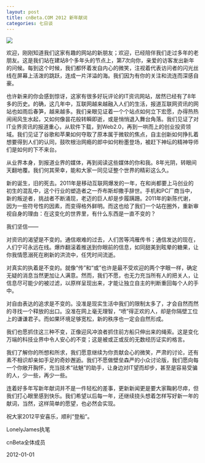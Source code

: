 ```yaml
---
layout: post
title: cnBeta.COM 2012 新年献词
categories: 七日谈
---
```

![](https://ws1.sinaimg.cn/large/4b91f9d5gy1fvlz3l9st4j20zk0ocb29.jpg)

欢迎，刚刚知道我们这家有趣的网站的新朋友；欢迎，已经陪伴我们走过多年的老朋友。这是我们站在建站8个多年头的节点上，第7次向你，亲爱的访客发出新年的问候。每到这个时候，我们都怀着发自内心的微笑，注视着代表访问者的闪光丝线在屏幕上活泼的跳跃，连成一片洋溢的海。我们因为有你的关注和流连而深感自豪。

也许新来的你会感到惊讶，这家有很多好玩评论的IT资讯网站，居然已经有了8年多的历史。的确，这几年中，互联网越来越融入人们的生活，报道互联网资讯的网站也如雨后春笋，越来越多。我们亲眼见证着一个个站点如何立下宏愿，办得热热闹闹风生水起，又如何像昙花般转瞬即逝，或是悄悄退入舞台角落。我们见证了对IT业界资讯的报道重心，从软件下载，到Web2.0，再到一哄而上的创业投资领域。我们见证了谷歌和苹果如何夺取了原本属于微软的焦点，自主创新如何挣扎着想要得到人们的认同，鼓吹根治网瘾的郎中如何粉墨登场，被赶下神坛的精神导师们是如何的下不来台。

从业界本身，到报道业界的媒体，再到阅读这些媒体的你和我。8年光阴，转眼间天翻地覆。我们何其荣幸，能和大家一同见证整个世界的精彩这么久。

新的诞生，旧的死去。2011年是移动互联网爆发的一年，在和尚都要上马创业的初生的混乱中，这个行业的塑造者之一乔布斯却撒手辞世。手机和PC厂商当中，新的叛逆者，挑战者不断涌现，老迈的巨人却是步履蹒跚。2011年的新陈代谢，因为一些符号性的因素，而变得格外鲜明。而这也给了我们一个站在圈外，重新审视自身的理由：在这变化的世界里，有什么东西是一直不变的？

我们坚信——

对资讯的渴望是不变的。通信艰难的过去，人们苦等鸿雁传书；通信发达的现在，人们宁可永远在线。爆炸翻滚着推送到你眼前的信息，如同甜美到眩晕的糖果，让你我情愿溺死在刷新的洪流中，任凭时间流逝。

对真实的执着是不变的。就像“传”和“或”也许是最不受欢迎的两个字眼一样，确定无疑的消息当然更加让人满意。然而，我们不愿，也无力充当所有人的把关人，让信息尽可能少的被过滤，以原样呈现出来，才能让独立自主的判断重回每个人的手中。

对自由表达的追求是不变的。没准是现实生活中我们的限制太多了，才会自然而然的寻找一个释放的出口。没准在网上毫无理智，“喷”得正欢的人，却是你隔壁工位上的谦谦君子。而如果环境足够宽松，新的秩序也一定会自然形成。

我们也愿抓住这三种不变，正像迎风冲浪者抓住前方船只伸出来的绳索。这是变化万端的科技业界中令人安心的不变；这是被或正或反的无数经历证实的格言。

我们了解你的所想和所求，我们愿意继续为你贡献会心的微笑，严肃的讨论，还有素不相识却亲如手足的奇妙邂逅。我们不愿做壁垒森严的小众讨论版，我们愿向每一个你敞开胸怀，充当技术“祛魅”的助手，让身边对IT望而却步，甚至是容易受骗的人，少一些，再少一些。

连着好多年写新年献词并不是一件轻松的差事，更新新闻更是要大家鞠躬尽瘁，但我们打心眼里感到快乐。我们希望以后每一年，还继续挠头想着怎样写好新一年的献词，当然，这样简单的愿望，也必然会实现。

祝大家2012平安喜乐，顺利“登船”。

LonelyJames执笔

cnBeta全体成员

2012\-01\-01